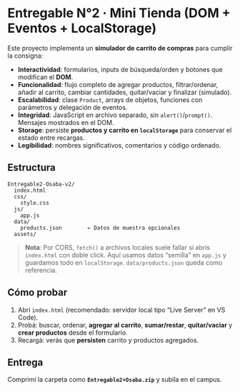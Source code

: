 # Entregable N°2 · Mini Tienda (DOM + Eventos + LocalStorage)

Este proyecto implementa un **simulador de carrito de compras** para cumplir la consigna:

- **Interactividad**: formularios, inputs de búsqueda/orden y botones que modifican el **DOM**.
- **Funcionalidad**: flujo completo de agregar productos, filtrar/ordenar, añadir al carrito, cambiar cantidades, quitar/vaciar y finalizar (simulado).
- **Escalabilidad**: clase `Product`, arrays de objetos, funciones con parámetros y delegación de eventos.
- **Integridad**: JavaScript en archivo separado, sin `alert()`/`prompt()`. Mensajes mostrados en el DOM.
- **Storage**: persiste **productos y carrito en `localStorage`** para conservar el estado entre recargas.
- **Legibilidad**: nombres significativos, comentarios y código ordenado.

## Estructura
```
Entregable2-Osaba-v2/
  index.html
  css/
    style.css
  js/
    app.js
  data/
    products.json        ← Datos de muestra opcionales
  assets/
```

> **Nota**: Por CORS, `fetch()` a archivos locales suele fallar si abrís `index.html` con doble click. Aquí usamos datos “semilla” en `app.js` y guardamos todo en `localStorage`. `data/products.json` queda como referencia.

## Cómo probar
1. Abrí `index.html` (recomendado: servidor local tipo “Live Server” en VS Code).
2. Probá: buscar, ordenar, **agregar al carrito**, **sumar/restar**, **quitar/vaciar** y **crear productos** desde el formulario.
3. Recargá: verás que **persisten** carrito y productos agregados.

## Entrega
Comprimí la carpeta como **`Entregable2+Osaba.zip`** y subila en el campus.
